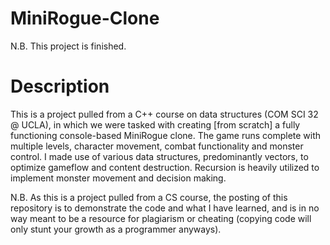 # MiniRogue-Clone
N.B. This project is finished.

# Description
This is a project pulled from a C++ course on data structures (COM SCI 32 @ UCLA), in which we were tasked with creating [from scratch] a fully functioning console-based MiniRogue clone. The game runs complete with multiple levels, character movement, combat functionality and monster control. I made use of various data structures, predominantly vectors, to optimize gameflow and content destruction. Recursion is heavily utilized to implement monster movement and decision making. 

N.B. As this is a project pulled from a CS course, the posting of this repository is to demonstrate the code and what I have learned, and is in no way meant to be a resource for plagiarism or cheating (copying code will only stunt your growth as a programmer anyways).
